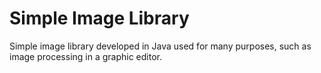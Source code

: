 # Simple Image Library #

Simple image library developed in Java used for many purposes, such as image processing in a graphic editor.
